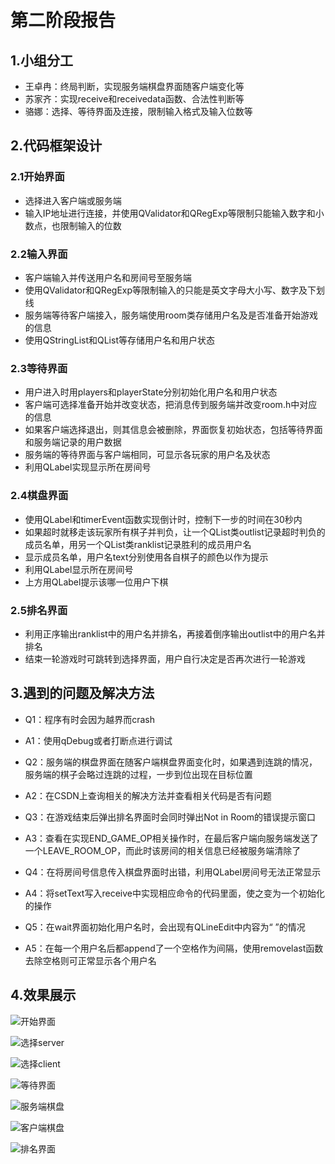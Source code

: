 # 第二阶段报告


## 1.小组分工

+ 王卓冉：终局判断，实现服务端棋盘界面随客户端变化等
+ 苏家齐：实现receive和receivedata函数、合法性判断等
+ 骆娜：选择、等待界面及连接，限制输入格式及输入位数等

## 2.代码框架设计


### 2.1开始界面

+ 选择进入客户端或服务端
+ 输入IP地址进行连接，并使用QValidator和QRegExp等限制只能输入数字和小数点，也限制输入的位数


### 2.2输入界面

+ 客户端输入并传送用户名和房间号至服务端
+ 使用QValidator和QRegExp等限制输入的只能是英文字母大小写、数字及下划线
+ 服务端等待客户端接入，服务端使用room类存储用户名及是否准备开始游戏的信息
+ 使用QStringList和QList等存储用户名和用户状态


### 2.3等待界面

+ 用户进入时用players和playerState分别初始化用户名和用户状态
+ 客户端可选择准备开始并改变状态，把消息传到服务端并改变room.h中对应的信息
+ 如果客户端选择退出，则其信息会被删除，界面恢复初始状态，包括等待界面和服务端记录的用户数据
+ 服务端的等待界面与客户端相同，可显示各玩家的用户名及状态
+ 利用QLabel实现显示所在房间号


### 2.4棋盘界面

+ 使用QLabel和timerEvent函数实现倒计时，控制下一步的时间在30秒内
+ 如果超时就移走该玩家所有棋子并判负，让一个QList类outlist记录超时判负的成员名单，用另一个QList类ranklist记录胜利的成员用户名
+ 显示成员名单，用户名text分别使用各自棋子的颜色以作为提示
+ 利用QLabel显示所在房间号
+ 上方用QLabel提示该哪一位用户下棋


### 2.5排名界面

+ 利用正序输出ranklist中的用户名并排名，再接着倒序输出outlist中的用户名并排名
+ 结束一轮游戏时可跳转到选择界面，用户自行决定是否再次进行一轮游戏


## 3.遇到的问题及解决方法

+ Q1：程序有时会因为越界而crash
+ A1：使用qDebug或者打断点进行调试

+ Q2：服务端的棋盘界面在随客户端棋盘界面变化时，如果遇到连跳的情况，服务端的棋子会略过连跳的过程，一步到位出现在目标位置
+ A2：在CSDN上查询相关的解决方法并查看相关代码是否有问题

+ Q3：在游戏结束后弹出排名界面时会同时弹出Not in Room的错误提示窗口
+ A3：查看在实现END_GAME_OP相关操作时，在最后客户端向服务端发送了一个LEAVE_ROOM_OP，而此时该房间的相关信息已经被服务端清除了

+ Q4：在将房间号信息传入棋盘界面时出错，利用QLabel房间号无法正常显示
+ A4：将setText写入receive中实现相应命令的代码里面，使之变为一个初始化的操作

+ Q5：在wait界面初始化用户名时，会出现有QLineEdit中内容为“ ”的情况
+ A5：在每一个用户名后都append了一个空格作为间隔，使用removelast函数去除空格则可正常显示各个用户名


## 4.效果展示
![开始界面](img2/开始界面.png)

![选择server](img2/选择服务端.png)

![选择client](img2/选择客户端.png)

![等待界面](img2/等待界面.png)

![服务端棋盘](img2/服务端棋盘.png)

![客户端棋盘](img2/客户端棋盘.png)

![排名界面](img2/排名界面.png)
